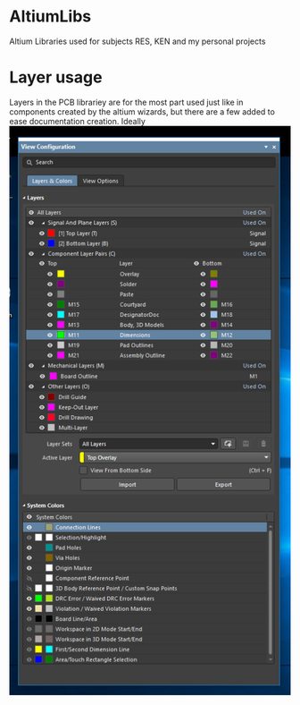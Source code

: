 # AltiumLibs
Altium Libraries used for subjects RES, KEN and my personal projects

# Layer usage

Layers in the PCB librariey are for the most part used just like in components created by the altium wizards, but there are a few added to ease documentation creation. 
Ideally 
![](AltiumLayers.png)
